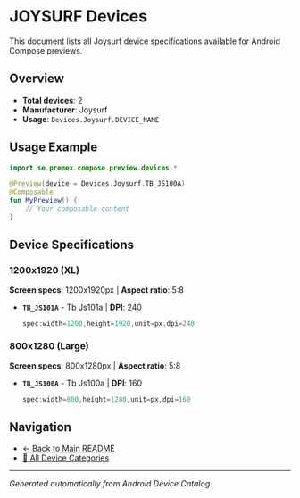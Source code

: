 # JOYSURF Devices

This document lists all Joysurf device specifications available for Android Compose previews.

## Overview

- **Total devices**: 2
- **Manufacturer**: Joysurf
- **Usage**: `Devices.Joysurf.DEVICE_NAME`

## Usage Example

```kotlin
import se.premex.compose.preview.devices.*

@Preview(device = Devices.Joysurf.TB_JS100A)
@Composable
fun MyPreview() {
    // Your composable content
}
```

## Device Specifications

### 1200x1920 (XL)

**Screen specs**: 1200x1920px | **Aspect ratio**: 5:8

- **`TB_JS101A`** - Tb Js101a | **DPI**: 240
  ```kotlin
  spec:width=1200,height=1920,unit=px,dpi=240
  ```

### 800x1280 (Large)

**Screen specs**: 800x1280px | **Aspect ratio**: 5:8

- **`TB_JS100A`** - Tb Js100a | **DPI**: 160
  ```kotlin
  spec:width=800,height=1280,unit=px,dpi=160
  ```

## Navigation

- [← Back to Main README](../../README.md)
- [📱 All Device Categories](../README.md)

---
*Generated automatically from Android Device Catalog*
